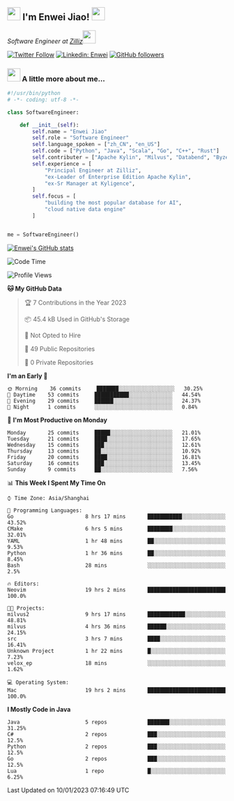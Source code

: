 <h2><img src="https://emojis.slackmojis.com/emojis/images/1531849430/4246/blob-sunglasses.gif?1531849430" width="30"/> I'm  Enwei Jiao! <img src="https://media.giphy.com/media/juBt25nT1KGys/giphy.gif" width=30> </h2>
<!-- <img align='right' src="https://media.giphy.com/media/M9gbBd9nbDrOTu1Mqx/giphy.gif" width="230"> -->
<p><em>Software Engineer at <a href="https://zilliz.com/">Zilliz</a><img src="https://media.giphy.com/media/WUlplcMpOCEmTGBtBW/giphy.gif" width="30"></em></p>

[![Twitter Follow](https://img.shields.io/twitter/follow/misteranmol?label=Follow)](https://twitter.com/intent/follow?screen_name=EnweiJiao)
[![Linkedin: Enwei](https://img.shields.io/badge/-enwei-blue?style=&logo=Linkedin&logoColor=white&link=https://www.linkedin.com/in/enwei-jiao-41192a97)](https://www.linkedin.com/in/enwei-jiao-41192a97/)
[![GitHub followers](https://img.shields.io/github/followers/jiaoew1991?label=Follow&style=social)](https://github.com/jiaoew1991)


### <img src="https://media.giphy.com/media/VgCDAzcKvsR6OM0uWg/giphy.gif" width="30"> A little more about me...  

```python
#!/usr/bin/python
# -*- coding: utf-8 -*-

class SoftwareEngineer:

    def __init__(self):
        self.name = "Enwei Jiao"
        self.role = "Software Engineer"
        self.language_spoken = ["zh_CN", "en_US"]
        self.code = ["Python", "Java", "Scala", "Go", "C++", "Rust"]
        self.contributer = ["Apache Kylin", "Milvus", "Databend", "Byzer-Lang"]
        self.experience = [
            "Principal Engineer at Zilliz",
            "ex-Leader of Enterprise Edition Apache Kylin",
            "ex-Sr Manager at Kyligence",
        ]
        self.focus = [
            "building the most popular database for AI",
            "cloud native data engine"
        ]


me = SoftwareEngineer()
```

[![Enwei's GitHub stats](https://github-readme-stats.vercel.app/api?username=jiaoew1991&count_private=true&show_icons=true)](https://github.com/jiaoew1991/jiaoew1991)

<!-- [![Top Langs](https://github-readme-stats.vercel.app/api/top-langs/?username=jiaoew1991&layout=compact)](https://github.com/jiaoew1991/jiaoew1991) -->

<!--START_SECTION:waka-->
![Code Time](http://img.shields.io/badge/Code%20Time-418%20hrs%2046%20mins-blue)

![Profile Views](http://img.shields.io/badge/Profile%20Views-1-blue)

**🐱 My GitHub Data** 

> 🏆 7 Contributions in the Year 2023
 > 
> 📦 45.4 kB Used in GitHub's Storage 
 > 
> 🚫 Not Opted to Hire
 > 
> 📜 49 Public Repositories 
 > 
> 🔑 0 Private Repositories  
 > 
**I'm an Early 🐤** 

```text
🌞 Morning    36 commits     ███████░░░░░░░░░░░░░░░░░░   30.25% 
🌆 Daytime    53 commits     ███████████░░░░░░░░░░░░░░   44.54% 
🌃 Evening    29 commits     ██████░░░░░░░░░░░░░░░░░░░   24.37% 
🌙 Night      1 commits      ░░░░░░░░░░░░░░░░░░░░░░░░░   0.84%

```
📅 **I'm Most Productive on Monday** 

```text
Monday       25 commits     █████░░░░░░░░░░░░░░░░░░░░   21.01% 
Tuesday      21 commits     ████░░░░░░░░░░░░░░░░░░░░░   17.65% 
Wednesday    15 commits     ███░░░░░░░░░░░░░░░░░░░░░░   12.61% 
Thursday     13 commits     ██░░░░░░░░░░░░░░░░░░░░░░░   10.92% 
Friday       20 commits     ████░░░░░░░░░░░░░░░░░░░░░   16.81% 
Saturday     16 commits     ███░░░░░░░░░░░░░░░░░░░░░░   13.45% 
Sunday       9 commits      ██░░░░░░░░░░░░░░░░░░░░░░░   7.56%

```


📊 **This Week I Spent My Time On** 

```text
⌚︎ Time Zone: Asia/Shanghai

💬 Programming Languages: 
Go                       8 hrs 17 mins       ███████████░░░░░░░░░░░░░░   43.52% 
CMake                    6 hrs 5 mins        ████████░░░░░░░░░░░░░░░░░   32.01% 
YAML                     1 hr 48 mins        ██░░░░░░░░░░░░░░░░░░░░░░░   9.53% 
Python                   1 hr 36 mins        ██░░░░░░░░░░░░░░░░░░░░░░░   8.45% 
Bash                     28 mins             ░░░░░░░░░░░░░░░░░░░░░░░░░   2.5%

🔥 Editors: 
Neovim                   19 hrs 2 mins       █████████████████████████   100.0%

🐱‍💻 Projects: 
milvus2                  9 hrs 17 mins       ████████████░░░░░░░░░░░░░   48.81% 
milvus                   4 hrs 36 mins       ██████░░░░░░░░░░░░░░░░░░░   24.15% 
src                      3 hrs 7 mins        ████░░░░░░░░░░░░░░░░░░░░░   16.41% 
Unknown Project          1 hr 22 mins        █░░░░░░░░░░░░░░░░░░░░░░░░   7.23% 
velox_ep                 18 mins             ░░░░░░░░░░░░░░░░░░░░░░░░░   1.62%

💻 Operating System: 
Mac                      19 hrs 2 mins       █████████████████████████   100.0%

```

**I Mostly Code in Java** 

```text
Java                     5 repos             ███████░░░░░░░░░░░░░░░░░░   31.25% 
C#                       2 repos             ███░░░░░░░░░░░░░░░░░░░░░░   12.5% 
Python                   2 repos             ███░░░░░░░░░░░░░░░░░░░░░░   12.5% 
Go                       2 repos             ███░░░░░░░░░░░░░░░░░░░░░░   12.5% 
Lua                      1 repo              █░░░░░░░░░░░░░░░░░░░░░░░░   6.25%

```



 Last Updated on 10/01/2023 07:16:49 UTC
<!--END_SECTION:waka-->
